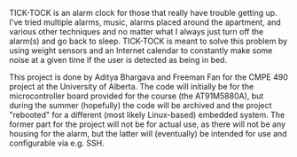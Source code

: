 TICK-TOCK is an alarm clock for those that really have trouble getting up.  I've tried multiple alarms, music, alarms placed around the apartment, and various other techniques and no matter what I always just turn off the alarm(s) and go back to sleep.  TICK-TOCK is meant to solve this problem by using weight sensors and an Internet calendar to constantly make some noise at a given time if the user is detected as being in bed.

This project is done by Aditya Bhargava and Freeman Fan for the CMPE 490 project at the University of Alberta.  The code will initially be for the microcontroller board provided for the course (the AT91M5880A), but during the summer (hopefully) the code will be archived and the project "rebooted" for a different (most likely Linux-based) embedded system.  The former part for the project will not be for actual use, as there will not be any housing for the alarm, but the latter will (eventually) be intended for use and configurable via e.g. SSH.